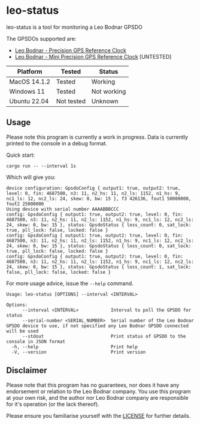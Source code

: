 # leo-status

leo-status is a tool for monitoring a Leo Bodnar GPSDO

The GPSDOs supported are:
- [Leo Bodnar - Precision GPS Reference Clock](https://www.leobodnar.com/shop/index.php?main_page=product_info&cPath=107&products_id=234)
- [Leo Bodnar - Mini Precision GPS Reference Clock](https://www.leobodnar.com/shop/index.php?main_page=product_info&cPath=107&products_id=301) [UNTESTED]

| Platform     | Tested     | Status      |
| ------------ | ---------- | ----------- |
| MacOS 14.1.2 | Tested     | Working     |
| Windows 11   | Tested     | Not working |
| Ubuntu 22.04 | Not tested | Unknown     |

## Usage

Please note this program is currently a work in progress. Data is currently printed to the console in a debug format.

Quick start:

```shell
cargo run -- --interval 1s
```

Which will give you:

```
device configuration: GpsdoConfig { output1: true, output2: true, level: 0, fin: 4687500, n3: 11, n2_hs: 11, n2_ls: 1152, n1_hs: 9, nc1_ls: 12, nc2_ls: 24, skew: 0, bw: 15 }, f3 426136, fout1 50000000, fout2 25000000
Using device with serial number AAAABBBCCC
config: GpsdoConfig { output1: true, output2: true, level: 0, fin: 4687500, n3: 11, n2_hs: 11, n2_ls: 1152, n1_hs: 9, nc1_ls: 12, nc2_ls: 24, skew: 0, bw: 15 }, status: GpsdoStatus { loss_count: 0, sat_lock: true, pll_lock: false, locked: false }
config: GpsdoConfig { output1: true, output2: true, level: 0, fin: 4687500, n3: 11, n2_hs: 11, n2_ls: 1152, n1_hs: 9, nc1_ls: 12, nc2_ls: 24, skew: 0, bw: 15 }, status: GpsdoStatus { loss_count: 0, sat_lock: true, pll_lock: false, locked: false }
config: GpsdoConfig { output1: true, output2: true, level: 0, fin: 4687500, n3: 11, n2_hs: 11, n2_ls: 1152, n1_hs: 9, nc1_ls: 12, nc2_ls: 24, skew: 0, bw: 15 }, status: GpsdoStatus { loss_count: 1, sat_lock: false, pll_lock: false, locked: false }
```

For more usage advice, issue the `--help` command.

```
Usage: leo-status [OPTIONS] --interval <INTERVAL>

Options:
      --interval <INTERVAL>            Interval to poll the GPSDO for status
      --serial-number <SERIAL_NUMBER>  Serial number of the Leo Bodnar GPSDO device to use, if not specified any Leo Bodnar GPSDO connected will be used
      --stdout                         Print status of GPSDO to the console in JSON format
  -h, --help                           Print help
  -V, --version                        Print version
```
## Disclaimer

Please note that this program has no guarantees, nor does it have any endorsement or relation to the Leo Bodnar company. You use this program at your own risk, and the author nor Leo Bodnar company are responsible for it's operation (or the lack thereof).

Please ensure you familiarise yourself with the [LICENSE](./LICENSE) for further details.
